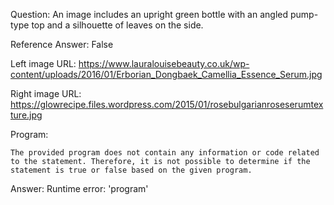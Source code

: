 Question: An image includes an upright green bottle with an angled pump-type top and a silhouette of leaves on the side.

Reference Answer: False

Left image URL: https://www.lauralouisebeauty.co.uk/wp-content/uploads/2016/01/Erborian_Dongbaek_Camellia_Essence_Serum.jpg

Right image URL: https://glowrecipe.files.wordpress.com/2015/01/rosebulgarianroseserumtexture.jpg

Program:

```
The provided program does not contain any information or code related to the statement. Therefore, it is not possible to determine if the statement is true or false based on the given program.
```
Answer: Runtime error: 'program'

